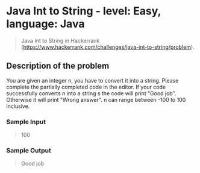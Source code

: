 # Java Int to String - level: Easy, language: Java
> Java Int to String in Hackerrank (https://www.hackerrank.com/challenges/java-int-to-string/problem).


## Description of the problem
You are given an integer n, you have to convert it into a string.
Please complete the partially completed code in the editor.
If your code successfully converts n into a string s the code will print "Good job".
Otherwise it will print "Wrong answer".
n can range between -100 to 100 inclusive.

### Sample Input
> 100

### Sample Output
> Good job
